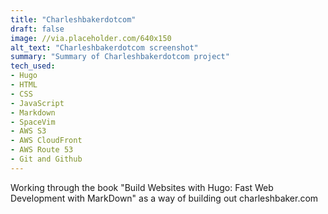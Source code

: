```yaml
---
title: "Charleshbakerdotcom"
draft: false
image: //via.placeholder.com/640x150
alt_text: "Charleshbakerdotcom screenshot"
summary: "Summary of Charleshbakerdotcom project"
tech_used:
- Hugo
- HTML
- CSS
- JavaScript
- Markdown
- SpaceVim
- AWS S3
- AWS CloudFront
- AWS Route 53
- Git and Github
---
```



Working through the book "Build Websites with Hugo: Fast Web Development with
MarkDown" as a way of building out charleshbaker.com 


